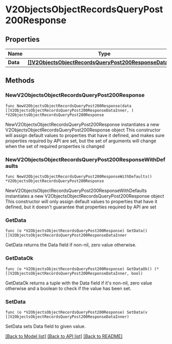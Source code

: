 # V2ObjectsObjectRecordsQueryPost200Response

## Properties

Name | Type | Description | Notes
------------ | ------------- | ------------- | -------------
**Data** | [**[]V2ObjectsObjectRecordsQueryPost200ResponseDataInner**](V2ObjectsObjectRecordsQueryPost200ResponseDataInner.md) |  | 

## Methods

### NewV2ObjectsObjectRecordsQueryPost200Response

`func NewV2ObjectsObjectRecordsQueryPost200Response(data []V2ObjectsObjectRecordsQueryPost200ResponseDataInner, ) *V2ObjectsObjectRecordsQueryPost200Response`

NewV2ObjectsObjectRecordsQueryPost200Response instantiates a new V2ObjectsObjectRecordsQueryPost200Response object
This constructor will assign default values to properties that have it defined,
and makes sure properties required by API are set, but the set of arguments
will change when the set of required properties is changed

### NewV2ObjectsObjectRecordsQueryPost200ResponseWithDefaults

`func NewV2ObjectsObjectRecordsQueryPost200ResponseWithDefaults() *V2ObjectsObjectRecordsQueryPost200Response`

NewV2ObjectsObjectRecordsQueryPost200ResponseWithDefaults instantiates a new V2ObjectsObjectRecordsQueryPost200Response object
This constructor will only assign default values to properties that have it defined,
but it doesn't guarantee that properties required by API are set

### GetData

`func (o *V2ObjectsObjectRecordsQueryPost200Response) GetData() []V2ObjectsObjectRecordsQueryPost200ResponseDataInner`

GetData returns the Data field if non-nil, zero value otherwise.

### GetDataOk

`func (o *V2ObjectsObjectRecordsQueryPost200Response) GetDataOk() (*[]V2ObjectsObjectRecordsQueryPost200ResponseDataInner, bool)`

GetDataOk returns a tuple with the Data field if it's non-nil, zero value otherwise
and a boolean to check if the value has been set.

### SetData

`func (o *V2ObjectsObjectRecordsQueryPost200Response) SetData(v []V2ObjectsObjectRecordsQueryPost200ResponseDataInner)`

SetData sets Data field to given value.



[[Back to Model list]](../README.md#documentation-for-models) [[Back to API list]](../README.md#documentation-for-api-endpoints) [[Back to README]](../README.md)


